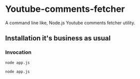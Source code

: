 # Youtube-comments-fetcher

A command line like, Node.js Youtube comments fetcher utility.

## Installation it's business as usual



### Invocation

``` bash
node app.js
```

``` Shell
node app.js
```